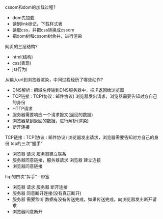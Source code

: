 cssom和dom的加载过程?
- dom先加载
- 读到link标记，下载样式表
- 读取css，并把css转换成cssom
- 把dom树和cssom树合并，进行渲染


网页的三层结构?
- html(结构)
- css(表现)
- js(行为)


从输入url到浏览器渲染，中间过程经历了哪些动作?
- DNS解析   :   把域名传输到DNS服务器中，把IP返回给浏览器
- TCP链接   :   TCP(协议 : 邮件协议)   浏览器发出请求，浏览器需要告知对方自己的身份
- HTTP请求
- 服务器需要响应一个请求报文(返回的数据)
- 浏览器拿到返回的数据，进行解析(渲染)
- 断开连接


TCP链接   :   TCP(协议 : 邮件协议)   浏览器发出请求，浏览器需要告知对方自己的身份
tcp的三次"握手"
- 浏览器 请求 服务器建立联系
- 服务器同意链接，服务器请求 浏览器 建立连接
- 浏览器同意链接

tcp的四次"挥手" : 带宽 
- 浏览器 请求 服务器 断开连接
- 服务器 同意断开连接(没有真正断开)
- 服务器 需要监听 数据有没有传送完成，如果传送完成，向浏览器发出断开请求
- 浏览器同意断开



